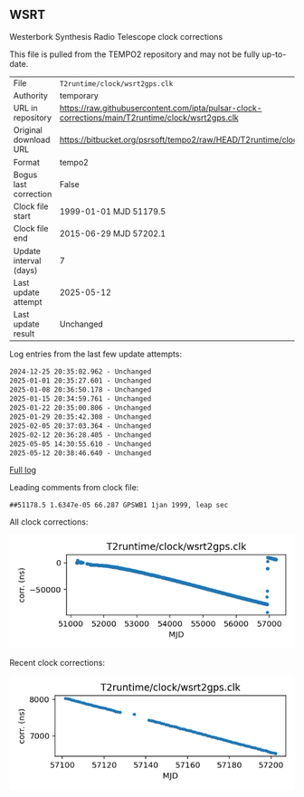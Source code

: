 
## WSRT

Westerbork Synthesis Radio Telescope clock corrections

This file is pulled from the TEMPO2 repository and may not be fully
up-to-date.

|     |     |
|:--- |:--- |
| File | `T2runtime/clock/wsrt2gps.clk` |
| Authority | temporary |
| URL in repository | <https://raw.githubusercontent.com/ipta/pulsar-clock-corrections/main/T2runtime/clock/wsrt2gps.clk> |
| Original download URL | <https://bitbucket.org/psrsoft/tempo2/raw/HEAD/T2runtime/clock/wsrt2gps.clk> |
| Format | tempo2 |
| Bogus last correction | False |
| Clock file start | 1999-01-01 MJD 51179.5 |
| Clock file end | 2015-06-29 MJD 57202.1 |
| Update interval (days) | 7 |
| Last update attempt | 2025-05-12 |
| Last update result | Unchanged |

Log entries from the last few update attempts:
```
2024-12-25 20:35:02.962 - Unchanged
2025-01-01 20:35:27.601 - Unchanged
2025-01-08 20:36:50.178 - Unchanged
2025-01-15 20:34:59.761 - Unchanged
2025-01-22 20:35:00.806 - Unchanged
2025-01-29 20:35:42.308 - Unchanged
2025-02-05 20:37:03.364 - Unchanged
2025-02-12 20:36:28.405 - Unchanged
2025-05-05 14:30:55.610 - Unchanged
2025-05-12 20:38:46.640 - Unchanged
```
[Full log](https://raw.githubusercontent.com/ipta/pulsar-clock-corrections/main/log/T2runtime/clock/wsrt2gps.clk.log)

Leading comments from clock file:

    ##51178.5 1.6347e-05 66.287 GPSWB1 1jan 1999, leap sec



All clock corrections:

![plot of all clock corrections](wsrt2gps.clk.png "All corrections")

Recent clock corrections:

![plot of recent clock corrections](wsrt2gps.clk.short.png "Recent corrections")

